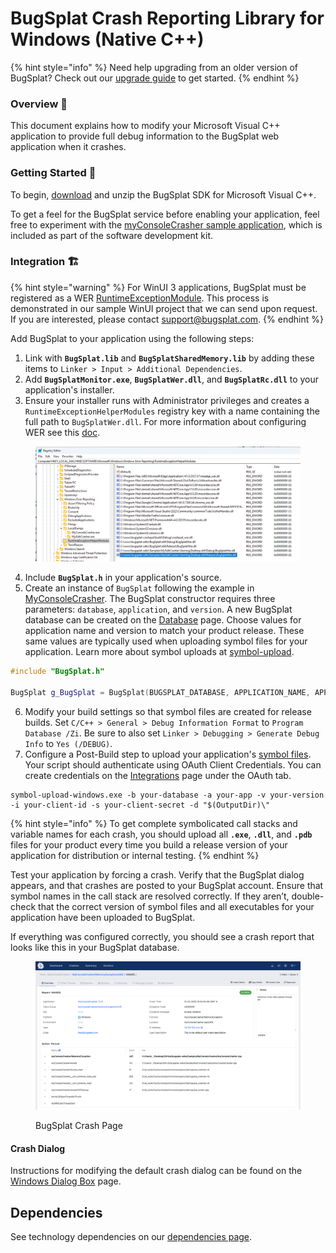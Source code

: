 # BugSplat Crash Reporting Library for Windows (Native C++)

{% hint style="info" %}
Need help upgrading from an older version of BugSplat? Check out our [upgrade guide](bugsplat-native-upgrade-guide.md) to get started.
{% endhint %}

### Overview 👀

This document explains how to modify your Microsoft Visual C++ application to provide full debug information to the BugSplat web application when it crashes.

### Getting Started 🚦&#x20;

To begin, [download](https://app.bugsplat.com/browse/download_item.php?item=native) and unzip the BugSplat SDK for Microsoft Visual C++.

To get a feel for the BugSplat service before enabling your application, feel free to experiment with the [myConsoleCrasher sample application](../../../posting-a-test-crash/myconsolecrasher-c-plus-plus/), which is included as part of the software development kit.

### Integration 🏗️

{% hint style="warning" %}
For WinUI 3 applications, BugSplat must be registered as a WER [RuntimeExceptionModule](https://learn.microsoft.com/en-us/windows/win32/api/werapi/nf-werapi-werregisterruntimeexceptionmodule). This process is demonstrated in our sample WinUI project that we can send upon request. If you are interested, please contact [support@bugsplat.com](mailto:support@bugsplat.com).
{% endhint %}

Add BugSplat to your application using the following steps:

1. Link with **`BugSplat.lib`** and **`BugSplatSharedMemory.lib`** by adding these items to `Linker > Input > Additional Dependencies`.
2. Add **`BugSplatMonitor.exe`**, **`BugSplatWer.dll`**, and **`BugSplatRc.dll`** to your application's installer.
3. Ensure your installer runs with Administrator privileges and creates a `RuntimeExceptionHelperModules` registry key with a name containing the full path to `BugSplatWer.dll`. For more information about configuring WER see this [doc](bugsplat-native-upgrade-guide.md#registry-changes).

<figure><img src="../../../../../.gitbook/assets/image (85).png" alt=""><figcaption></figcaption></figure>

4. Include **`BugSplat.h`** in your application's source.
5. Create an instance of `BugSplat` following the example in [MyConsoleCrasher](../../../posting-a-test-crash/myconsolecrasher-c-plus-plus/). The BugSplat constructor requires three parameters: `database`, `application`, and `version`. A new BugSplat database can be created on the [Database](https://app.bugsplat.com/v2/database) page. Choose values for application name and version to match your product release. These same values are typically used when uploading symbol files for your application. Learn more about symbol uploads at [symbol-upload](../../../../../education/faq/how-to-upload-symbol-files-with-symbol-upload.md).

```cpp
#include "BugSplat.h"

BugSplat g_BugSplat = BugSplat(BUGSPLAT_DATABASE, APPLICATION_NAME, APPLICATION_VERSION);
```

6. Modify your build settings so that symbol files are created for release builds. Set `C/C++ > General > Debug Information Format` to `Program Database /Zi`. Be sure to also set `Linker > Debugging > Generate Debug Info` to `Yes (/DEBUG)`.
7. Configure a Post-Build step to upload your application's [symbol files](../../../../development/working-with-symbol-files/). Your script should authenticate using OAuth Client Credentials. You can create credentials on the [Integrations](https://app.bugsplat.com/v2/database/integrations#oauth) page under the OAuth tab.

```batch
symbol-upload-windows.exe -b your-database -a your-app -v your-version -i your-client-id -s your-client-secret -d "$(OutputDir)\"
```

{% hint style="info" %}
To get complete symbolicated call stacks and variable names for each crash, you should upload all **`.exe`**, **`.dll`**, and **`.pdb`** files for your product every time you build a release version of your application for distribution or internal testing.
{% endhint %}

Test your application by forcing a crash. Verify that the BugSplat dialog appears, and that crashes are posted to your BugSplat account. Ensure that symbol names in the call stack are resolved correctly. If they aren’t, double-check that the correct version of symbol files and all executables for your application have been uploaded to BugSplat.

If everything was configured correctly, you should see a crash report that looks like this in your BugSplat database.

<figure><img src="../../../../../.gitbook/assets/image (86).png" alt="BugSplat Crash Page"><figcaption><p>BugSplat Crash Page</p></figcaption></figure>

#### Crash Dialog

Instructions for modifying the default crash dialog can be found on the [Windows Dialog Box](../../../../../education/how-tos/customize-the-crash-dialog.md) page.

## Dependencies

See technology dependencies on our [dependencies page](dependencies.md).
